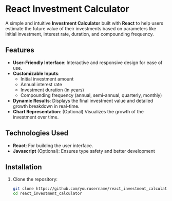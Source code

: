 # React Investment Calculator

A simple and intuitive **Investment Calculator** built with **React** to help users estimate the future value of their investments based on parameters like initial investment, interest rate, duration, and compounding frequency.

## Features
- **User-Friendly Interface**: Interactive and responsive design for ease of use.
- **Customizable Inputs**:
  - Initial investment amount
  - Annual interest rate
  - Investment duration (in years)
  - Compounding frequency (annual, semi-annual, quarterly, monthly)
- **Dynamic Results**: Displays the final investment value and detailed growth breakdown in real-time.
- **Chart Representation**: (Optional) Visualizes the growth of the investment over time.

## Technologies Used
- **React**: For building the user interface.
- **Javascript** (Optional): Ensures type safety and better development 

## Installation

1. Clone the repository:
   ```bash
   git clone https://github.com/yourusername/react_investment_calculator.git
   cd react_investment_calculator
